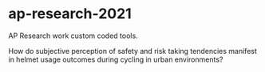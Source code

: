 # ap-research-2021
AP Research work custom coded tools.  

How do subjective perception of safety and risk taking tendencies manifest in helmet usage outcomes during cycling in urban environments?
